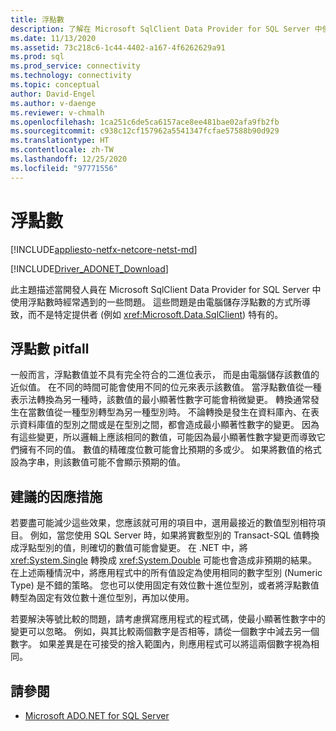 ```yaml
---
title: 浮點數
description: 了解在 Microsoft SqlClient Data Provider for SQL Server 中使用浮點數時的一些問題。
ms.date: 11/13/2020
ms.assetid: 73c218c6-1c44-4402-a167-4f6262629a91
ms.prod: sql
ms.prod_service: connectivity
ms.technology: connectivity
ms.topic: conceptual
author: David-Engel
ms.author: v-daenge
ms.reviewer: v-chmalh
ms.openlocfilehash: 1ca251c6de5ca6157ace8ee481bae02afa9fb2fb
ms.sourcegitcommit: c938c12cf157962a5541347fcfae57588b90d929
ms.translationtype: HT
ms.contentlocale: zh-TW
ms.lasthandoff: 12/25/2020
ms.locfileid: "97771556"
---
```

# <a name="floating-point-numbers"></a>浮點數

[!INCLUDE[appliesto-netfx-netcore-netst-md](../../includes/appliesto-netfx-netcore-netst-md.md)]

[!INCLUDE[Driver_ADONET_Download](../../includes/driver_adonet_download.md)]

此主題描述當開發人員在 Microsoft SqlClient Data Provider for SQL Server 中使用浮點數時經常遇到的一些問題。 這些問題是由電腦儲存浮點數的方式所導致，而不是特定提供者 (例如 <xref:Microsoft.Data.SqlClient>) 特有的。

## <a name="floating-point-pitfall"></a>浮點數 pitfall

一般而言，浮點數值並不具有完全符合的二進位表示， 而是由電腦儲存該數值的近似值。 在不同的時間可能會使用不同的位元來表示該數值。 當浮點數值從一種表示法轉換為另一種時，該數值的最小顯著性數字可能會稍微變更。 轉換通常發生在當數值從一種型別轉型為另一種型別時。 不論轉換是發生在資料庫內、在表示資料庫值的型別之間或是在型別之間，都會造成最小顯著性數字的變更。 因為有這些變更，所以邏輯上應該相同的數值，可能因為最小顯著性數字變更而導致它們擁有不同的值。 數值的精確度位數可能會比預期的多或少。 如果將數值的格式設為字串，則該數值可能不會顯示預期的值。

## <a name="suggested-workarounds"></a>建議的因應措施

若要盡可能減少這些效果，您應該就可用的項目中，選用最接近的數值型別相符項目。 例如，當您使用 SQL Server 時，如果將實數型別的 Transact-SQL 值轉換成浮點型別的值，則確切的數值可能會變更。 在 .NET 中，將 <xref:System.Single> 轉換成 <xref:System.Double> 可能也會造成非預期的結果。 在上述兩種情況中，將應用程式中的所有值設定為使用相同的數字型別 (Numeric Type) 是不錯的策略。 您也可以使用固定有效位數十進位型別，或者將浮點數值轉型為固定有效位數十進位型別，再加以使用。

若要解決等號比較的問題，請考慮撰寫應用程式的程式碼，使最小顯著性數字中的變更可以忽略。 例如，與其比較兩個數字是否相等，請從一個數字中減去另一個數字。 如果差異是在可接受的捨入範圍內，則應用程式可以將這兩個數字視為相同。

## <a name="see-also"></a>請參閱

- [Microsoft ADO.NET for SQL Server](microsoft-ado-net-sql-server.md)
